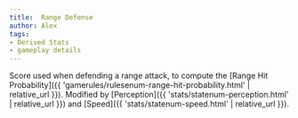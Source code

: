 ```yaml
---
title:  Range Defense
author: Alex
tags:
- Derived Stats
- gameplay details
---                               
```






Score used when defending a range attack, to compute the [Range Hit Probability]({{ 'gamerules/rulesenum-range-hit-probability.html' | relative_url }}). Modified by [Perception]({{ 'stats/statenum-perception.html' | relative_url }}) and [Speed]({{ 'stats/statenum-speed.html' | relative_url }}).


